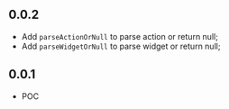 ## 0.0.2

- Add `parseActionOrNull` to parse action or return null;
- Add `parseWidgetOrNull` to parse widget or return null;

## 0.0.1

- POC
